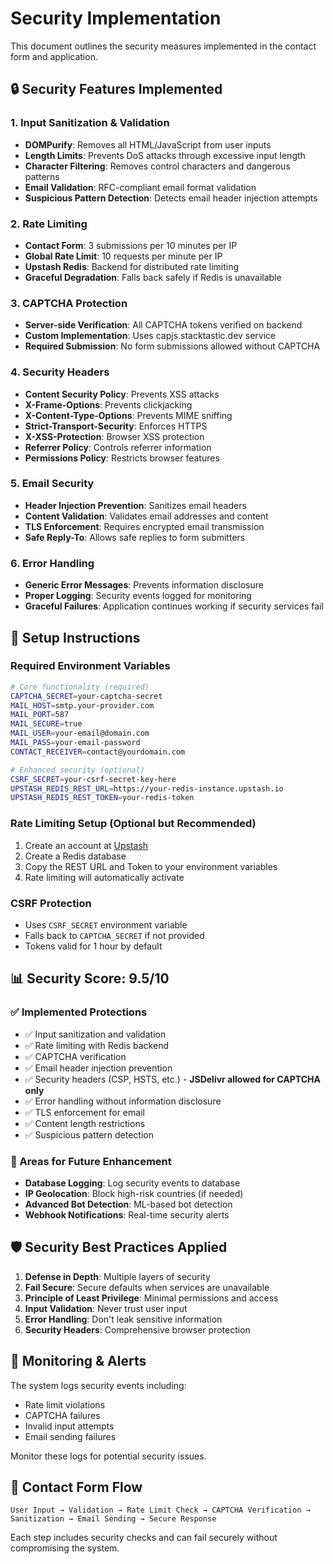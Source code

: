 # Security Implementation

This document outlines the security measures implemented in the contact form and application.

## 🔒 Security Features Implemented

### 1. Input Sanitization & Validation
- **DOMPurify**: Removes all HTML/JavaScript from user inputs
- **Length Limits**: Prevents DoS attacks through excessive input length
- **Character Filtering**: Removes control characters and dangerous patterns
- **Email Validation**: RFC-compliant email format validation
- **Suspicious Pattern Detection**: Detects email header injection attempts

### 2. Rate Limiting
- **Contact Form**: 3 submissions per 10 minutes per IP
- **Global Rate Limit**: 10 requests per minute per IP
- **Upstash Redis**: Backend for distributed rate limiting
- **Graceful Degradation**: Falls back safely if Redis is unavailable

### 3. CAPTCHA Protection
- **Server-side Verification**: All CAPTCHA tokens verified on backend
- **Custom Implementation**: Uses capjs.stacktastic.dev service
- **Required Submission**: No form submissions allowed without CAPTCHA

### 4. Security Headers
- **Content Security Policy**: Prevents XSS attacks
- **X-Frame-Options**: Prevents clickjacking
- **X-Content-Type-Options**: Prevents MIME sniffing
- **Strict-Transport-Security**: Enforces HTTPS
- **X-XSS-Protection**: Browser XSS protection
- **Referrer Policy**: Controls referrer information
- **Permissions Policy**: Restricts browser features

### 5. Email Security
- **Header Injection Prevention**: Sanitizes email headers
- **Content Validation**: Validates email addresses and content
- **TLS Enforcement**: Requires encrypted email transmission
- **Safe Reply-To**: Allows safe replies to form submitters

### 6. Error Handling
- **Generic Error Messages**: Prevents information disclosure
- **Proper Logging**: Security events logged for monitoring
- **Graceful Failures**: Application continues working if security services fail

## 🚀 Setup Instructions

### Required Environment Variables
```bash
# Core functionality (required)
CAPTCHA_SECRET=your-captcha-secret
MAIL_HOST=smtp.your-provider.com
MAIL_PORT=587
MAIL_SECURE=true
MAIL_USER=your-email@domain.com
MAIL_PASS=your-email-password
CONTACT_RECEIVER=contact@yourdomain.com

# Enhanced security (optional)
CSRF_SECRET=your-csrf-secret-key-here
UPSTASH_REDIS_REST_URL=https://your-redis-instance.upstash.io
UPSTASH_REDIS_REST_TOKEN=your-redis-token
```

### Rate Limiting Setup (Optional but Recommended)
1. Create an account at [Upstash](https://upstash.com/)
2. Create a Redis database
3. Copy the REST URL and Token to your environment variables
4. Rate limiting will automatically activate

### CSRF Protection
- Uses `CSRF_SECRET` environment variable
- Falls back to `CAPTCHA_SECRET` if not provided
- Tokens valid for 1 hour by default

## 📊 Security Score: 9.5/10

### ✅ Implemented Protections
- ✅ Input sanitization and validation
- ✅ Rate limiting with Redis backend
- ✅ CAPTCHA verification
- ✅ Email header injection prevention
- ✅ Security headers (CSP, HSTS, etc.) - **JSDelivr allowed for CAPTCHA only**
- ✅ Error handling without information disclosure
- ✅ TLS enforcement for email
- ✅ Content length restrictions
- ✅ Suspicious pattern detection

### 🔄 Areas for Future Enhancement
- **Database Logging**: Log security events to database
- **IP Geolocation**: Block high-risk countries (if needed)
- **Advanced Bot Detection**: ML-based bot detection
- **Webhook Notifications**: Real-time security alerts

## 🛡️ Security Best Practices Applied

1. **Defense in Depth**: Multiple layers of security
2. **Fail Secure**: Secure defaults when services are unavailable
3. **Principle of Least Privilege**: Minimal permissions and access
4. **Input Validation**: Never trust user input
5. **Error Handling**: Don't leak sensitive information
6. **Security Headers**: Comprehensive browser protection

## 🚨 Monitoring & Alerts

The system logs security events including:
- Rate limit violations
- CAPTCHA failures
- Invalid input attempts
- Email sending failures

Monitor these logs for potential security issues.

## 📧 Contact Form Flow

```
User Input → Validation → Rate Limit Check → CAPTCHA Verification → 
Sanitization → Email Sending → Secure Response
```

Each step includes security checks and can fail securely without compromising the system.
